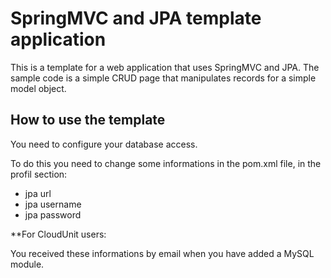 <h1>SpringMVC and JPA template application</h1>

This is a template for a web application that uses SpringMVC and JPA. The sample code is a simple CRUD page that manipulates records for a simple model object.

<h2>How to use the template</h2>

You need to configure your database access.

To do this you need to change some informations in the pom.xml file, in the profil section:

<ul>
<li>jpa url</li>
<li>jpa username</li>
<li>jpa password</li>
</ul>



**For CloudUnit users:

You received these informations by email when you have added a MySQL module.
